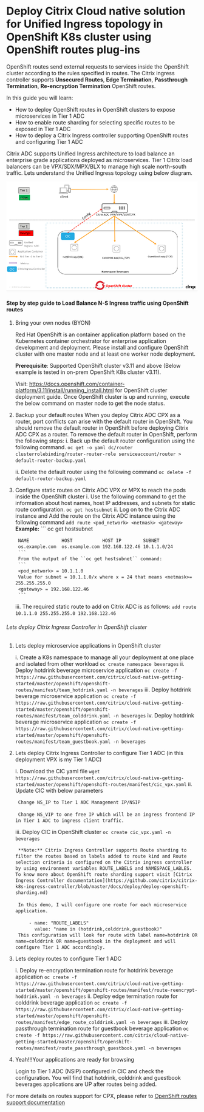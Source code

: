 # Deploy Citrix Cloud native solution for Unified Ingress topology in OpenShift K8s cluster using OpenShift routes plug-ins

OpenShift routes send external requests to services inside the OpenShift cluster according to the rules specified in routes.
The Citrix ingress controller supports  **Unsecured Routes**, **Edge Termination**, **Passthrough Termination**, **Re-encryption Termination** OpenShift routes.

In this guide you will learn:
* How to deploy OpenShift routes in OpenShift clusters to expose microservices in Tier 1 ADC
* How to enable route sharding for selecting specific routes to be exposed in Tier 1 ADC
* How to deploy a Citrix Ingress controller supporting OpenShift routes and configuring Tier 1 ADC

Citrix ADC supports Unified Ingress architecture to load balance an enterprise grade applications deployed as microservices. Tier 1 Citrix load balancers can be VPX/SDX/MPX/BLX to manage high scale north-south traffic. Lets understand the Unified Ingress topology using below diagram.

![os-topology](images/os-topology.PNG)


#### Step by step guide to Load Balance N-S Ingress traffic using OpenShift routes

1.	Bring your own nodes (BYON)

    Red Hat OpenShift is an container application platform based on the Kubernetes container orchestrator for enterprise application development and deployment. Please install and configure OpenShift cluster with one master node and at least one worker node deployment.
 
    **Prerequisite**: Supported OpenShift cluster v3.11 and above (Below example is tested in on-prem OpenShift K8s cluster v3.11).

    Visit: https://docs.openshift.com/container-platform/3.11/install/running_install.html for OpenShift cluster deployment guide.
    Once OpenShift cluster is up and running, execute the below command on master node to get the node status.

2.  Backup your default routes
    When you deploy Citrix ADC CPX as a router, port conflicts can arise with the default router in OpenShift. You should remove the default router in OpenShift before deploying Citrix ADC CPX as a router. To remove the default router in OpenShift, perform the following steps:
    i. Back up the default router configuration using the following command.
        ```
        oc get -o yaml dc/router clusterrolebinding/router-router-role serviceaccount/router > default-router-backup.yaml
        ```

    ii. Delete the default router using the following command
        ```
        oc delete -f default-router-backup.yaml
        ```
3. Configure static routes on Citrix ADC VPX or MPX to reach the pods inside the OpenShift cluster
    i. Use the following command to get the information about host names, host IP addresses, and subnets for static route configuration.
        ```
        oc get hostsubnet
        ```
    ii. Log on to the Citrix ADC instance and Add the route on the Citrix ADC instance using the following command
        ```
        add route <pod_network> <netmask> <gateway>
        ```
        **Example:**
        ```
        oc get hostsubnet

        NAME            HOST           HOST IP        SUBNET
        os.example.com  os.example.com 192.168.122.46 10.1.1.0/24
        ```
        From the output of the ``oc get hostsubnet`` command:
        ```
        <pod_network> = 10.1.1.0
        Value for subnet = 10.1.1.0/x where x = 24 that means <netmask>= 255.255.255.0
        <gateway> = 192.168.122.46
        ```
    iii. The required static route to add on Citrix ADC is as follows:
        ```
        add route 10.1.1.0 255.255.255.0 192.168.122.46
        ```


###### Lets deploy Citrix Ingress Controller in OpenShift cluster

1. Lets deploy microservice applications in OpenShift cluster

    i. Create a K8s namespace to manage all your deployment at one place and isolated from other workload
        ```
        oc create namespace beverages
        ```
      ii. Deploy hotdrink beverage microservice application
        ```
        oc create -f https://raw.githubusercontent.com/citrix/cloud-native-getting-started/master/openshift/openshift-routes/manifest/team_hotdrink.yaml -n beverages
        ```
    iii. Deploy hotdrink beverage microservice application
        ```
        oc create -f https://raw.githubusercontent.com/citrix/cloud-native-getting-started/master/openshift/openshift-routes/manifest/team_colddrink.yaml -n beverages
        ```
    iv. Deploy hotdrink beverage microservice application
        ```
        oc create -f https://raw.githubusercontent.com/citrix/cloud-native-getting-started/master/openshift/openshift-routes/manifest/team_guestbook.yaml -n beverages
        ``` 

2. Lets deploy Citrix Ingress Controller to configure Tier 1 ADC (in this deployment VPX is my Tier 1 ADC)

    i. Download the CIC yaml file
        ```
        wget https://raw.githubusercontent.com/citrix/cloud-native-getting-started/master/openshift/openshift-routes/manifest/cic_vpx.yaml
        ```
    ii. Update CIC with below parameters

        Change NS_IP to Tier 1 ADC Management IP/NSIP

        Change NS_VIP to one free IP which will be an ingress frontend IP in Tier 1 ADC to ingress client traffic.

    iii. Deploy CIC in OpenShift cluster
        ```
        oc create cic_vpx.yaml -n beverages
        ```

        **Note:** Citrix Ingress Controller supports Route sharding to filter the routes based on labels added to route kind and Route selection criteria is configured on the Citrix ingress controller by using environment variables ROUTE_LABELS and NAMESPACE_LABLES. To know more about OpenShift route sharding support visit [Citrix Ingress Controller documentation](https://github.com/citrix/citrix-k8s-ingress-controller/blob/master/docs/deploy/deploy-openshift-sharding.md)

        In this demo, I will configure one route for each microservice application.

            - name: "ROUTE_LABELS"
              value: "name in (hotdrink,colddrink,guestbook)"
        This configuration will look for route with label name=hotdrink OR name=colddrink OR name=guestbook in the deployment and will configure Tier 1 ADC accordingly.

3. Lets deploy routes to configure Tier 1 ADC

    i. Deploy re-encryption termination route for hotdrink beverage application
        ```
        oc create -f https://raw.githubusercontent.com/citrix/cloud-native-getting-started/master/openshift/openshift-routes/manifest/route-reencrypt-hoddrink.yaml -n beverages
        ```
    ii. Deploy edge termination route for colddrink beverage application
        ```
        oc create -f https://raw.githubusercontent.com/citrix/cloud-native-getting-started/master/openshift/openshift-routes/manifest/edge_route_colddrink.yaml -n beverages
        ```
    iii. Deploy passthrough termination route for guestbook beverage application
        ```
        oc create -f https://raw.githubusercontent.com/citrix/cloud-native-getting-started/master/openshift/openshift-routes/manifest/route_passthrough_guestbook.yaml -n beverages
        ```

4. Yeah!!!Your applications are ready for browsing

    Login to Tier 1 ADC (NSIP) configured in CIC and check the configuration. You will find that hotdrink, colddrink and guestbook beverages applications are UP after routes being added.

For more details on routes support for CPX, please refer to [OpenShift routes support documentation](https://github.com/citrix/citrix-k8s-ingress-controller/tree/master/deployment/openshift)